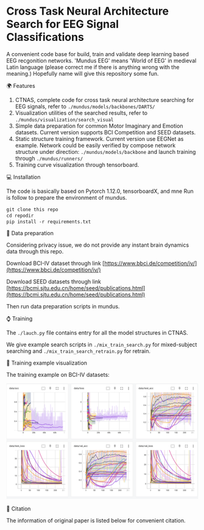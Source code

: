 # Cross Task Neural Architecture Search for EEG Signal Classifications
A convenient code base for build, train and validate deep learning based EEG recgonition networks.
'Mundus EEG' means 'World of EEG' in medieval Latin language (please correct me if there is anything wrong with the meaning.)
Hopefully name will give this repository some fun. 

🌍 Features

1. CTNAS, complete code for cross task neural architecture searching for EEG signals, refer to ```./mundus/models/backbones/DARTS/```
2. Visualization utilities of the searched results, refer to  ```./mundus/visualization/search_visual```
3. Simple data preparation for common Motor Imaginary and Emotion datasets. Current version supports BCI Competition and SEED datasets.
4. Static structure training framework. Current version use EEGNet as example. Network could be easily verified by compose network structure under direction: ```./mundus/models/backbone``` and launch training through ```./mundus/runners/```
5. Training curve visualization through tensorboard.

💻 Installation

The code is basically based on Pytorch 1.12.0, tensorboardX, and mne
Run is follow to prepare the environment of mundus.
```ssh
git clone this repo
cd repodir
pip install -r requirements.txt
```
📖 Data preparation

Considering privacy issue, we do not provide any instant brain dynamics data through this repo.

Download BCI-IV dataset through link [https://www.bbci.de/competition/iv/](https://www.bbci.de/competition/iv/)

Download SEED datasets through link [https://bcmi.sjtu.edu.cn/home/seed/publications.html](https://bcmi.sjtu.edu.cn/home/seed/publications.html)

Then run data preparation scripts in mundus. 

⌚️ Training

The ```./lauch.py``` file contains entry for all the model structures in CTNAS. 

We give example search scripts in `./mix_train_search.py` for mixed-subject searching and `./mix_train_search_retrain.py` for retrain. 


🚗 Training example visualization

The training example on BCI-IV datasets:

![vis_example](./images/vis_example.png)


📒 Citation

The information of original paper is listed below for convenient citation. 


